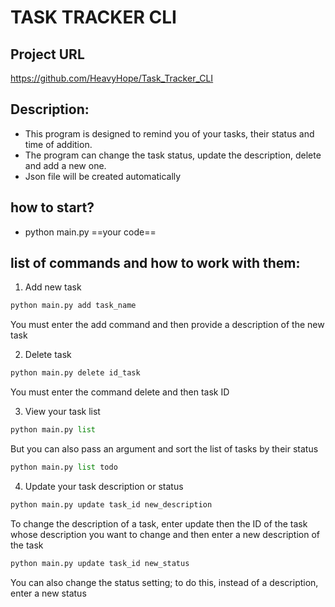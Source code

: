 # TASK TRACKER CLI

## Project URL
https://github.com/HeavyHope/Task_Tracker_CLI

## Description:

* This program is designed to remind you of your tasks, their status and time of addition.
* The program can change the task status, update the description, delete and add a new one.
* Json file will be created automatically

## how to start?

* python main.py ==your code==
## list of commands and how to work with them:

1. Add new task

```python
python main.py add task_name
```

  You must enter the add command and then provide a description of the new task

2. Delete task

```python
python main.py delete id_task
```

You must enter the command delete and then task ID

3. View your task list

```python
python main.py list
```

But you can also pass an argument and sort the list of tasks by their status

```python
python main.py list todo
```

4. Update your task description or status

```python
python main.py update task_id new_description
```

To change the description of a task, enter update then the ID of the task whose description you want to change and then enter a new description of the task

```python
python main.py update task_id new_status
```

You can also change the status setting; to do this, instead of a description, enter a new status
